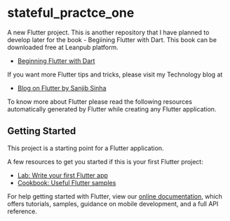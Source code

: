 # stateful_practce_one

A new Flutter project. This is another repository that I have planned to develop later for the book - Begiining Flutter with Dart. This book can be downloaded free at Leanpub platform.

- [Beginning Flutter with Dart](https://leanpub.com/beginningflutterwithdart)

If you want more Flutter tips and tricks, please visit my Technology blog at 

- [Blog on Flutter by Sanjib Sinha](https://mesanjib.wordpress.com/category/flutter/)

To know more about Flutter please read the following resources automatically generated by Flutter while creating any Flutter application. 

## Getting Started

This project is a starting point for a Flutter application.

A few resources to get you started if this is your first Flutter project:

- [Lab: Write your first Flutter app](https://flutter.io/docs/get-started/codelab)
- [Cookbook: Useful Flutter samples](https://flutter.io/docs/cookbook)

For help getting started with Flutter, view our 
[online documentation](https://flutter.io/docs), which offers tutorials, 
samples, guidance on mobile development, and a full API reference.
